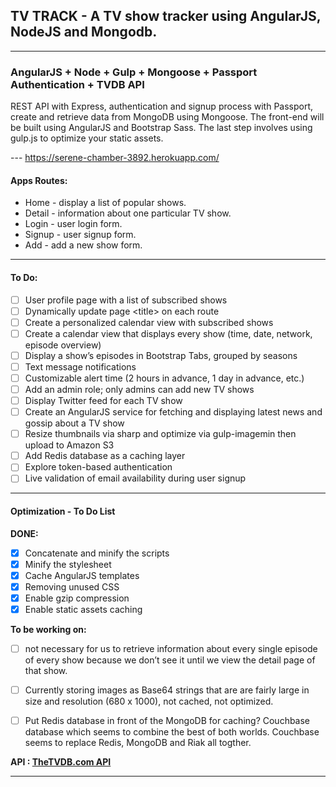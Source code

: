 

## TV TRACK - A TV show tracker using AngularJS, NodeJS and Mongodb.

---
### AngularJS + Node + Gulp + Mongoose + Passport Authentication + TVDB API

REST API with Express, authentication and signup process with Passport, create and retrieve data from MongoDB using Mongoose. The front-end will be built using AngularJS and Bootstrap Sass. The last step involves using gulp.js to optimize your static assets.

---  https://serene-chamber-3892.herokuapp.com/

#### Apps Routes:
* Home - display a list of popular shows.
* Detail - information about one particular TV show.
* Login - user login form.
* Signup - user signup form.
* Add - add a new show form.

---
#### To Do:
- [ ] User profile page with a list of subscribed shows
- [ ] Dynamically update page &lt;title&gt; on each route
- [ ] Create a personalized calendar view with subscribed shows
- [ ] Create a calendar view that displays every show (time, date, network, episode overview)
- [ ] Display a show’s episodes in Bootstrap Tabs, grouped by seasons
- [ ] Text message notifications
- [ ] Customizable alert time (2 hours in advance, 1 day in advance, etc.)
- [ ] Add an admin role; only admins can add new TV shows
- [ ] Display Twitter feed for each TV show
- [ ] Create an AngularJS service for fetching and displaying latest news and gossip about a TV show
- [ ] Resize thumbnails via sharp and optimize via gulp-imagemin then upload to Amazon S3
- [ ] Add Redis database as a caching layer
- [ ] Explore token-based authentication
- [ ] Live validation of email availability during user signup

---
#### Optimization - To Do List
**DONE:**
- [x] Concatenate and minify the scripts
- [x] Minify the stylesheet
- [x] Cache AngularJS templates
- [x] Removing unused CSS
- [x] Enable gzip compression
- [x] Enable static assets caching

**To be working on:**
- [ ] not necessary for us to retrieve information about every single episode of every show because we don’t see it until we view the detail page of that show.

- [ ] Currently storing images as Base64 strings that are are fairly large in size and resolution (680 x 1000), not cached, not optimized.

- [ ] Put Redis database in front of the MongoDB for caching?  Couchbase database which seems to combine the best of both worlds. Couchbase seems to replace Redis, MongoDB and Riak all togther.

**API : [TheTVDB.com API](http://thetvdb.com/)**

---

